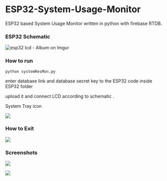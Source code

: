 # ESP32-System-Usage-Monitor

ESP32 based System Usage Monitor written in python with firebase RTDB.



### ESP32 Schematic

![esp32 lcd - Album on Imgur](https://imgur.com/a/NNgZXli)

### How to run

```shell
python systemResMon.py
```

enter database link and database secret key to the ESP32 code inside ESP32 folder

upload it and connect LCD according to schematic .



System Tray icon

![](https://imgur.com/XKiAmQV)

### How to Exit

![](https://imgur.com/ATdqz8m)



### Screenshots

![](https://imgur.com/o8W1jMb)

![](https://imgur.com/i1epq1I)
